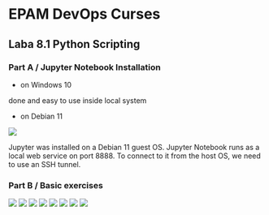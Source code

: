 # EPAM DevOps Curses</h1>
## Laba 8.1 Python Scripting

### Part A / Jupyter Notebook Installation

- on Windows 10

done and easy to use inside local system

- on Debian 11

![](t8.1.0.png)

Jupyter was installed on a Debian 11 guest OS. Jupyter Notebook runs as a local web service on port 8888. To connect to it from the host OS, we need to use an SSH tunnel.

### Part B / Basic exercises

![](t8.1.1.png)
![](t8.1.2.png)
![](t8.1.3.png)
![](t8.1.4.png)
![](t8.1.5.png)
![](t8.1.6.png)
![](t8.1.7.png)
![](t8.1.8.png)
